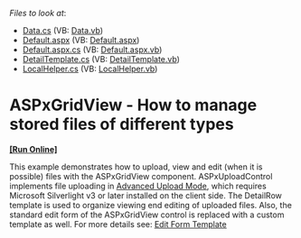 <!-- default file list -->
*Files to look at*:

* [Data.cs](./CS/DevExpress.Upload/Data.cs) (VB: [Data.vb](./VB/DevExpress.Upload/Data.vb))
* [Default.aspx](./CS/DevExpress.Upload/Default.aspx) (VB: [Default.aspx](./VB/DevExpress.Upload/Default.aspx))
* [Default.aspx.cs](./CS/DevExpress.Upload/Default.aspx.cs) (VB: [Default.aspx.vb](./VB/DevExpress.Upload/Default.aspx.vb))
* [DetailTemplate.cs](./CS/DevExpress.Upload/DetailTemplate.cs) (VB: [DetailTemplate.vb](./VB/DevExpress.Upload/DetailTemplate.vb))
* [LocalHelper.cs](./CS/DevExpress.Upload/LocalHelper.cs) (VB: [LocalHelper.vb](./VB/DevExpress.Upload/LocalHelper.vb))
<!-- default file list end -->
# ASPxGridView - How to manage stored files of different types
<!-- run online -->
**[[Run Online]](https://codecentral.devexpress.com/e4645/)**
<!-- run online end -->


<p>This example demonstrates how to upload, view and edit (when it is possible) files with the ASPxGridView component. ASPxUploadControl implements file uploading in <a href="http://documentation.devexpress.com/#AspNet/CustomDocument9886"><u>Advanced Upload Mode</u></a>, which requires Microsoft Silverlight v3 or later installed on the client side.  The DetailRow template is used to organize viewing end editing of uploaded files. Also, the standard edit form of the ASPxGridView control is replaced with a custom template as well. For more details see: <a href="http://demos.devexpress.com/ASPxGridViewDemos/GridEditing/EditFormTemplate.aspx"><u>Edit Form Template</u></a></p>

<br/>


